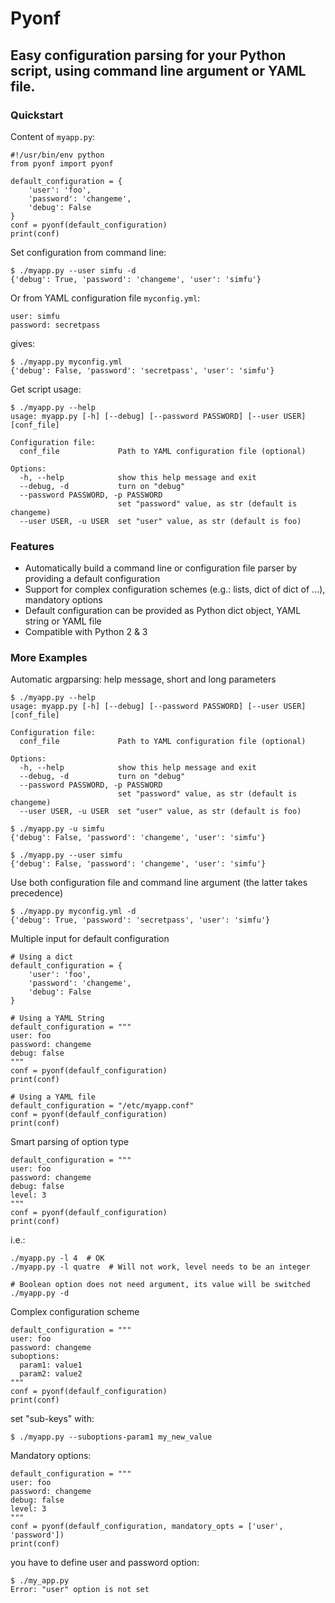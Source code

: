Pyonf
=====

Easy configuration parsing for your Python script, using command line argument or YAML file.
--------------------------------------------------------------------------------------------

### Quickstart

Content of `myapp.py`:

```
#!/usr/bin/env python
from pyonf import pyonf

default_configuration = {
    'user': 'foo',
    'password': 'changeme',
    'debug': False
}
conf = pyonf(default_configuration)
print(conf)
```

Set configuration from command line:
```
$ ./myapp.py --user simfu -d
{'debug': True, 'password': 'changeme', 'user': 'simfu'}
```

Or from YAML configuration file `myconfig.yml`:
```
user: simfu
password: secretpass
```

gives:
```
$ ./myapp.py myconfig.yml
{'debug': False, 'password': 'secretpass', 'user': 'simfu'}
```

Get script usage:
```
$ ./myapp.py --help
usage: myapp.py [-h] [--debug] [--password PASSWORD] [--user USER] [conf_file]

Configuration file:
  conf_file             Path to YAML configuration file (optional)

Options:
  -h, --help            show this help message and exit
  --debug, -d           turn on "debug"
  --password PASSWORD, -p PASSWORD
                        set "password" value, as str (default is changeme)
  --user USER, -u USER  set "user" value, as str (default is foo)
```


### Features

-   Automatically build a command line or configuration file parser by
    providing a default configuration
-   Support for complex configuration schemes (e.g.: lists, dict of dict
    of \...), mandatory options
-   Default configuration can be provided as Python dict object, YAML
    string or YAML file
-   Compatible with Python 2 & 3


### More Examples

Automatic argparsing: help message, short and long parameters

```
$ ./myapp.py --help
usage: myapp.py [-h] [--debug] [--password PASSWORD] [--user USER] [conf_file]

Configuration file:
  conf_file             Path to YAML configuration file (optional)

Options:
  -h, --help            show this help message and exit
  --debug, -d           turn on "debug"
  --password PASSWORD, -p PASSWORD
                        set "password" value, as str (default is changeme)
  --user USER, -u USER  set "user" value, as str (default is foo)

$ ./myapp.py -u simfu
{'debug': False, 'password': 'changeme', 'user': 'simfu'}

$ ./myapp.py --user simfu
{'debug': False, 'password': 'changeme', 'user': 'simfu'}
```

Use both configuration file and command line argument (the latter takes
precedence)
```
$ ./myapp.py myconfig.yml -d
{'debug': True, 'password': 'secretpass', 'user': 'simfu'}
```

Multiple input for default configuration
```
# Using a dict
default_configuration = {
    'user': 'foo',
    'password': 'changeme',
    'debug': False
}

# Using a YAML String
default_configuration = """
user: foo
password: changeme
debug: false
"""
conf = pyonf(defaulf_configuration)
print(conf)

# Using a YAML file
default_configuration = "/etc/myapp.conf"
conf = pyonf(defaulf_configuration)
print(conf)
```

Smart parsing of option type
```
default_configuration = """
user: foo
password: changeme
debug: false
level: 3
"""
conf = pyonf(defaulf_configuration)
print(conf)
```

i.e.:
```
./myapp.py -l 4  # OK
./myapp.py -l quatre  # Will not work, level needs to be an integer

# Boolean option does not need argument, its value will be switched
./myapp.py -d
```

Complex configuration scheme
```
default_configuration = """
user: foo
password: changeme
suboptions:
  param1: value1
  param2: value2
"""
conf = pyonf(defaulf_configuration)
print(conf)
```

set "sub-keys" with:
```
$ ./myapp.py --suboptions-param1 my_new_value
```

Mandatory options:
```
default_configuration = """
user: foo
password: changeme
debug: false
level: 3
"""
conf = pyonf(defaulf_configuration, mandatory_opts = ['user', 'password'])
print(conf)
```

you have to define user and password option:
```
$ ./my_app.py
Error: "user" option is not set
```

